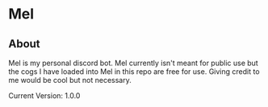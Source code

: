 # Mel

## About
Mel is my personal discord bot. Mel currently isn't meant for public use but the cogs I have loaded into Mel in this repo are free for use. Giving credit to me would be cool but not necessary.

Current Version: 1.0.0

